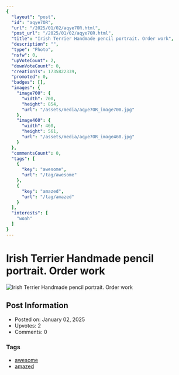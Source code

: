 ```yaml
---
{
  "layout": "post",
  "id": "aqye7OR",
  "url": "/2025/01/02/aqye7OR.html",
  "post_url": "/2025/01/02/aqye7OR.html",
  "title": "Irish Terrier Handmade pencil portrait. Order work",
  "description": "",
  "type": "Photo",
  "nsfw": 0,
  "upVoteCount": 2,
  "downVoteCount": 0,
  "creationTs": 1735822339,
  "promoted": 0,
  "badges": [],
  "images": {
    "image700": {
      "width": 700,
      "height": 854,
      "url": "/assets/media/aqye7OR_image700.jpg"
    },
    "image460": {
      "width": 460,
      "height": 561,
      "url": "/assets/media/aqye7OR_image460.jpg"
    }
  },
  "commentsCount": 0,
  "tags": [
    {
      "key": "awesome",
      "url": "/tag/awesome"
    },
    {
      "key": "amazed",
      "url": "/tag/amazed"
    }
  ],
  "interests": [
    "woah"
  ]
}
---
```


# Irish Terrier Handmade pencil portrait. Order work

![Irish Terrier Handmade pencil portrait. Order work](/assets/media/aqye7OR_image700.jpg)

## Post Information

- Posted on: January 02, 2025
- Upvotes: 2
- Comments: 0

### Tags

- [awesome](/tag/awesome)
- [amazed](/tag/amazed)
